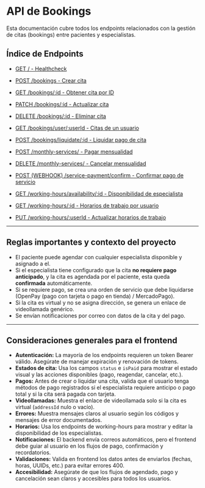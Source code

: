 # API de Bookings

Esta documentación cubre todos los endpoints relacionados con la gestión de citas (bookings) entre pacientes y especialistas.

## Índice de Endpoints

- [GET / - Healthcheck](./healthcheck.md)

- [POST /bookings - Crear cita](./create.md)
- [GET /bookings/:id - Obtener cita por ID](./get.md)
- [PATCH /bookings/:id - Actualizar cita](./update.md)
- [DELETE /bookings/:id - Eliminar cita](./delete.md)
- [GET /bookings/user/:userId - Citas de un usuario](./get-by-user-id.md)
- [POST /bookings/liquidate/:id - Liquidar pago de cita](./liquidate.md)

- [POST /monthly-services/ - Pagar mensualidad](./pay-monthly.md)
- [DELETE /monthly-services/ - Cancelar mensualidad](./cancel-monthly.md)

- [POST (WEBHOOK) /service-payment/confirm - Confirmar pago de servicio](./service-payment-confirm.md)

- [GET /working-hours/availability/:id - Disponibilidad de especialista](working-hours/working-hours-availability.md)
- [GET /working-hours/:id - Horarios de trabajo por usuario](working-hours/working-hours-get-by-user-id.md)
- [PUT /working-hours/:userId - Actualizar horarios de trabajo](working-hours/working-hours-update.md)

---

## Reglas importantes y contexto del proyecto

- El paciente puede agendar con cualquier especialista disponible y asignado a el.
- Si el especialista tiene configurado que la cita **no requiere pago anticipado**, y la cita es agendada por el paciente, esta queda **confirmada** automáticamente.
- Si se requiere pago, se crea una orden de servicio que debe liquidarse (OpenPay (pago con tarjeta o pago en tienda) / MercadoPago).
- Si la cita es virtual y no se asigna dirección, se genera un enlace de videollamada genérico.
- Se envían notificaciones por correo con datos de la cita y del pago.

---

## Consideraciones generales para el frontend

- **Autenticación:** La mayoría de los endpoints requieren un token Bearer válido. Asegúrate de manejar expiración y renovación de tokens.
- **Estados de cita:** Usa los campos `status` e `isPaid` para mostrar el estado visual y las acciones disponibles (pago, reagendar, cancelar, etc.).
- **Pagos:** Antes de crear o liquidar una cita, valida que el usuario tenga métodos de pago registrados si el especialista requiere anticipo o pago total y si la cita será pagada con tarjeta.
- **Videollamadas:** Muestra el enlace de videollamada solo si la cita es virtual (`addressId` nulo o vacío).
- **Errores:** Muestra mensajes claros al usuario según los códigos y mensajes de error documentados.
- **Horarios:** Usa los endpoints de working-hours para mostrar y editar la disponibilidad de los especialistas.
- **Notificaciones:** El backend envía correos automáticos, pero el frontend debe guiar al usuario en los flujos de pago, confirmación y recordatorios.
- **Validaciones:** Valida en frontend los datos antes de enviarlos (fechas, horas, UUIDs, etc.) para evitar errores 400.
- **Accesibilidad:** Asegúrate de que los flujos de agendado, pago y cancelación sean claros y accesibles para todos los usuarios.
